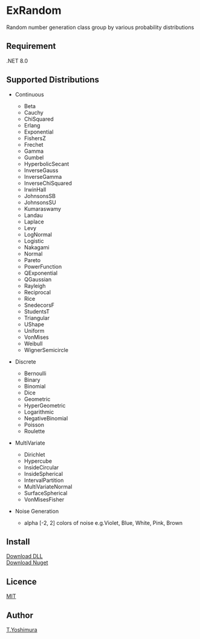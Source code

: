 # ExRandom
 Random number generation class group by various probability distributions 

## Requirement
 .NET 8.0

## Supported Distributions
- Continuous
   - Beta
   - Cauchy
   - ChiSquared
   - Erlang
   - Exponential
   - FishersZ
   - Frechet
   - Gamma
   - Gumbel
   - HyperbolicSecant
   - InverseGauss
   - InverseGamma
   - InverseChiSquared
   - IrwinHall
   - JohnsonsSB
   - JohnsonsSU
   - Kumaraswamy
   - Landau
   - Laplace
   - Levy
   - LogNormal
   - Logistic
   - Nakagami
   - Normal
   - Pareto
   - PowerFunction
   - QExponential
   - QGaussian
   - Rayleigh
   - Reciprocal
   - Rice
   - SnedecorsF
   - StudentsT
   - Triangular
   - UShape
   - Uniform
   - VonMises
   - Weibull
   - WignerSemicircle
   
 - Discrete
   - Bernoulli
   - Binary
   - Binomial
   - Dice
   - Geometric
   - HyperGeometric
   - Logarithmic
   - NegativeBinomial
   - Poisson
   - Roulette
   
 - MultiVariate
   - Dirichlet
   - Hypercube
   - InsideCircular
   - InsideSpherical
   - IntervalPartition
   - MultiVariateNormal
   - SurfaceSpherical
   - VonMisesFisher
   
 - Noise Generation
   - alpha  [-2, 2] colors of noise  e.g.Violet, Blue, White, Pink, Brown

## Install
[Download DLL](https://github.com/tk-yoshimura/ExRandom/releases)  
[Download Nuget](https://www.nuget.org/packages/tyoshimura.exrandom/)

## Licence
[MIT](https://github.com/tk-yoshimura/ExRandom/blob/main/LICENSE)

## Author

[T.Yoshimura](https://github.com/tk-yoshimura)
